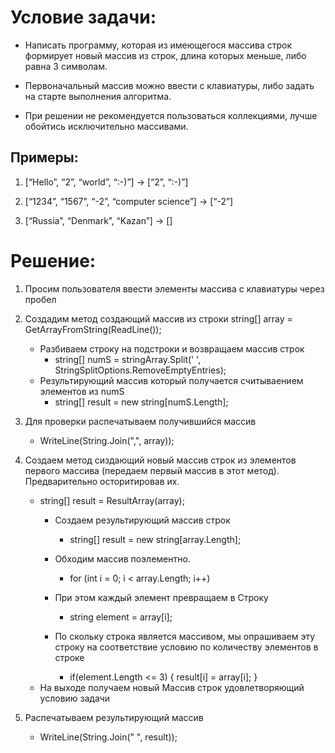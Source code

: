 # Условие задачи:
* Написать программу, которая из имеющегося массива строк формирует новый массив из строк,
длина которых меньше, либо равна 3 символам. 

* Первоначальный массив можно ввести с клавиатуры, либо задать на старте выполнения алгоритма. 

* При решении не рекомендуется пользоваться коллекциями, лучше обойтись исключительно массивами.

## Примеры:

1. [“Hello”, “2”, “world”, “:-)”] → [“2”, “:-)”]

2. [“1234”, “1567”, “-2”, “computer science”] → [“-2”]

3. [“Russia”, “Denmark”, “Kazan”] → []

# Решение:
1. Просим пользователя ввести элементы массива с клавиатуры через пробел
2. Создадим метод создающий массив из строки 
string[] array = GetArrayFromString(ReadLine());

    * Разбиваем строку на подстроки и возвращаем массив строк
        * string[] numS = stringArray.Split(' ', StringSplitOptions.RemoveEmptyEntries);  
    * Результирующий массив который получается считываением элементов из numS
        * string[] result = new string[numS.Length];
3. Для проверки распечатываем получившийся массив 
    * WriteLine(String.Join(",", array));

4. Создаем метод сиздающий новый массив строк из элементов первого массива (передаем первый массив в этот метод). Предварительно осторитировав их.

    * string[] result = ResultArray(array); 
        * Создаем результирующий массив строк
            * string[] result = new string[array.Length];
        * Обходим массив поэлементно.
            * for (int i = 0; i < array.Length; i++)
        * При этом каждый элемент превращаем в Строку
            * string element = array[i];
        * По скольку строка является массивом, мы опрашиваем эту строку на соответствие условию по количеству элементов в строке
    
            * if(element.Length <= 3)
                {
                result[i] = array[i];
                }
    * На выходе получаем новый Массив строк удовлетворяющий условию задачи
5. Распечатываем результирующий массив
    * WriteLine(String.Join(" ", result));